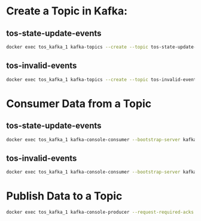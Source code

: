 # Create a Topic in Kafka:
## tos-state-update-events
```bash
docker exec tos_kafka_1 kafka-topics --create --topic tos-state-update-events --partitions 1 --replication-factor 1 --if-not-exists --zookeeper zookeeper:2181
```

## tos-invalid-events
```bash
docker exec tos_kafka_1 kafka-topics --create --topic tos-invalid-events --partitions 1 --replication-factor 1 --if-not-exists --zookeeper zookeeper:2181
```

# Consumer Data from a Topic
## tos-state-update-events
```bash
docker exec tos_kafka_1 kafka-console-consumer --bootstrap-server kafka:9092 --topic tos-state-update-events --new-consumer --from-beginning
```

## tos-invalid-events
```bash
docker exec tos_kafka_1 kafka-console-consumer --bootstrap-server kafka:9092 --topic tos-invalid-events --new-consumer --from-beginning
```

# Publish Data to a Topic
```bash
docker exec tos_kafka_1 kafka-console-producer --request-required-acks 1 --broker-list kafka:9092 --topic tos-state-changes 
```

